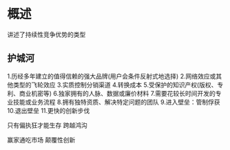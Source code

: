 # 概述
  讲述了持续性竞争优势的类型

## 护城河
1.历经多年建立的值得信赖的强大品牌(用户会条件反射式地选择)
2.网络效应或其他类型的飞轮效应
3.实质控制分销渠道
4.转换成本
5.受保护的知识产权(版权、专利、商业机密等)
6.独家拥有的人脉、数据或廉价材料
7.需要花较长时间开发的专业技能或业务流程
8.拥有独特资质、解决特定问题的团队
9.进入壁垒：管制俘获
10.退出壁垒
11.更快的创新步伐


只有偏执狂才能生存
跨越鸿沟

赢家通吃市场
颠覆性创新

